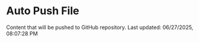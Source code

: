 # Auto Push File

Content that will be pushed to GitHub repository.
Last updated: 06/27/2025, 08:07:28 PM